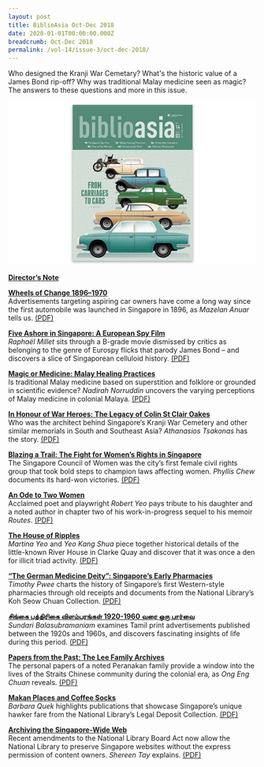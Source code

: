 ```yaml
---
layout: post
title: BiblioAsia Oct-Dec 2018
date: 2020-01-01T00:00:00.000Z
breadcrumb: Oct-Dec 2018
permalink: /vol-14/issue-3/oct-dec-2018/
---
```

Who designed the Kranji War Cemetary? What's the historic value of a James Bond rip-off? Why was traditional Malay medicine seen as magic? The answers to these questions and more in this issue.

<img src="/images/Vol-14-issue-3/vol14_iss3.JPG">  

**[Director’s Note](/vol-14/issue-3/oct-dec-2018/directors-note/)**

**[Wheels of Change 1896–1970](/vol-14/issue-3/oct-dec-2018/wheels-of-change/)** <br>
Advertisements targeting aspiring car owners have come a long way since the first automobile was launched in Singapore in 1896, as *Mazelan Anuar* tells us. [(PDF)](/files/pdf/vol-14/v14-issue3_Wheels.pdf)


**[Five Ashore in Singapore: A European Spy Film](/vol-14/issue-3/oct-dec-2018/five-ashore-in-sg/)** <br>
*Raphaël Millet* sits through a B-grade movie dismissed by critics as belonging to the genre of Eurospy flicks that parody James Bond – and discovers a slice of Singaporean celluloid history. [(PDF)](/files/pdf/vol-14/v14-issue3_FiveAshore.pdf)


**[Magic or Medicine: Malay Healing Practices](/vol-14/issue-3/oct-dec-2018/magic-or-med-m-heal/)** <br>
Is traditional Malay medicine based on superstition and folklore or grounded in scientific evidence? *Nadirah Norruddin* uncovers the varying perceptions of Malay medicine in colonial Malaya. [(PDF)](/files/pdf/vol-14/v14-issue3_Magic.pdf)


**[In Honour of War Heroes: The Legacy of Colin St Clair Oakes](/vol-14/issue-3/oct-dec-2018/honour-of-war-heroes/)** <br>
Who was the architect behind Singapore’s Kranji War Cemetery and other similar memorials in South and Southeast Asia? *Athanasios Tsakonas* has the story. [(PDF)](/files/pdf/vol-14/v14-issue3_WarHeroes.pdf)

**[Blazing a Trail: The Fight for Women’s Rights in Singapore](/vol-14/issue-3/oct-dec-2018/blazing-a-trail/)** <br>
The Singapore Council of Women was the city’s first female civil rights group that took bold steps to champion laws affecting women. *Phyllis Chew* documents its hard-won victories. 
[(PDF)](/files/pdf/vol-14/v14-issue3_Trail.pdf)


**[An Ode to Two Women](/vol-14/issue-3/oct-dec-2018/an-ode-to-two-women/)** <br>
Acclaimed poet and playwright *Robert Yeo* pays tribute to his daughter and a noted author in chapter two of his work-in-progress sequel to his memoir *Routes*. [(PDF)](/files/pdf/vol-14/v14-issue3_AnOde.pdf)

**[The House of Ripples](/vol-14/issue-3/oct-dec-2018/the-house-of-ripples/)** <br>
*Martina Yeo* and *Yeo Kang Shua* piece together historical details of the little-known River House in Clarke Quay and discover that it was once a den for illicit triad activity. [(PDF)](/files/pdf/vol-14/v14-issue3_Ripples.pdf)


**[“The German Medicine Deity”: Singapore’s Early Pharmacies](/vol-14/issue-3/oct-dec-2018/german-med-deity-sg/)** <br>
*Timothy Pwee* charts the history of Singapore’s first Western-style pharmacies through old receipts and documents from the National Library’s Koh Seow Chuan Collection. [(PDF)](/files/pdf/vol-14/v14-issue3_German.pdf)


**[சிங்கை பத்திரிகை விளம்பரங்கள் 1920-1960 வரை ஒரு பார்வ](/vol-14/issue-3/oct-dec-2018/tamil-print-adv/)ை**<br>
*Sundari Balasubramaniam* examines Tamil print advertisements published between the 1920s and 1960s, and discovers fascinating insights of life during this period. [(PDF)](/files/pdf/vol-14/v14-issue3_Tamil.pdf)

**[Papers from the Past: The Lee Family Archives](/vol-14/issue-3/oct-dec-2018/papers-from-past/)** <br>
The personal papers of a noted Peranakan family provide a window into the lives of the Straits Chinese community during the colonial era, as *Ong Eng Chuan* reveals. [(PDF)](/files/pdf/vol-14/v14-issue3_Papers.pdf)


**[Makan Places and Coffee Socks](/vol-14/issue-3/oct-dec-2018/makan-place-coffee-s/)** <br>
*Barbara Quek* highlights publications that showcase Singapore’s unique hawker fare from the National Library’s Legal Deposit Collection. [(PDF)](/files/pdf/vol-14/v14-issue3_CoffeeSocks.pdf)


**[Archiving the Singapore-Wide Web](/vol-14/issue-3/oct-dec-2018/archive-sg-wide-web/)** <br>
Recent amendments to the National Library Board Act now allow the National Library to preserve Singapore websites without the express permission of content owners. *Shereen Tay* explains. [(PDF)](/files/pdf/vol-14/v14-issue3_WideWeb.pdf)